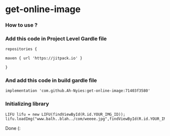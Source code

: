 # get-online-image

### How to use ?

### Add this code in Project Level Gardle file

```html
repositories {

maven { url 'https://jitpack.io' }

}
```

### And add this code in build gardle file

```html
implementation 'com.github.Ah-Nyies:get-online-image:71403f3580'
```

### Initializing library

```htnl
LIFU lifu = new LIFU(findViewById(R.id.YOUR_IMG_ID));
lifu.loadImg("www.balh..blah../com/weeee.jpg",findViewById(R.id.YOUR_IMG_ID));
```
Done (:
